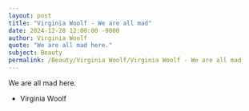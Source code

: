 ```yaml
---
layout: post
title: "Virginia Woolf - We are all mad"
date: 2024-12-28 12:00:00 -0000
author: Virginia Woolf
quote: "We are all mad here."
subject: Beauty
permalink: /Beauty/Virginia Woolf/Virginia Woolf - We are all mad
---
```


We are all mad here.

- Virginia Woolf
